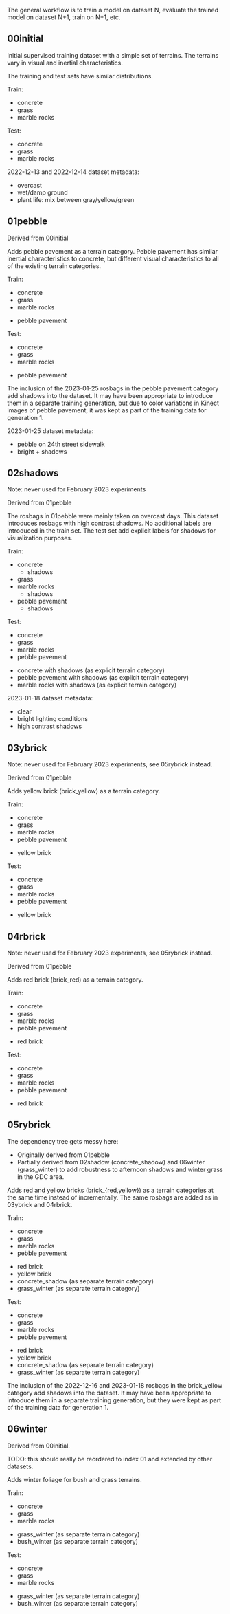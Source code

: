 The general workflow is to train a model on dataset N, evaluate the trained
model on dataset N+1, train on N+1, etc.

## 00initial

Initial supervised training dataset with a simple set of terrains. The terrains
vary in visual and inertial characteristics.

The training and test sets have similar distributions.

Train:
+ concrete
+ grass
+ marble rocks

Test:
+ concrete
+ grass
+ marble rocks

2022-12-13 and 2022-12-14 dataset metadata:
- overcast
- wet/damp ground
- plant life: mix between gray/yellow/green

## 01pebble

Derived from 00initial

Adds pebble pavement as a terrain category. Pebble pavement has similar inertial
characteristics to concrete, but different visual characteristics to all of the
existing terrain categories.

Train:
* concrete
* grass
* marble rocks
+ pebble pavement

Test:
* concrete
* grass
* marble rocks
+ pebble pavement

The inclusion of the 2023-01-25 rosbags in the pebble pavement category add
shadows into the dataset. It may have been appropriate to introduce them in a
separate training generation, but due to color variations in Kinect images of
pebble pavement, it was kept as part of the training data for generation 1.

2023-01-25 dataset metadata:
- pebble on 24th street sidewalk
- bright + shadows

## 02shadows

Note: never used for February 2023 experiments

Derived from 01pebble

The rosbags in 01pebble were mainly taken on overcast days. This dataset
introduces rosbags with high contrast shadows. No additional labels are
introduced in the train set. The test set add explicit labels for shadows for
visualization purposes.

Train:
* concrete
  + shadows
* grass
* marble rocks
  + shadows
* pebble pavement
  + shadows

Test:
* concrete
* grass
* marble rocks
* pebble pavement
+ concrete with shadows             (as explicit terrain category)
+ pebble pavement with shadows      (as explicit terrain category)
+ marble rocks with shadows         (as explicit terrain category)

2023-01-18 dataset metadata:
- clear
- bright lighting conditions
- high contrast shadows

## 03ybrick

Note: never used for February 2023 experiments, see 05rybrick instead.

Derived from 01pebble

Adds yellow brick (brick_yellow) as a terrain category.

Train:
* concrete
* grass
* marble rocks
* pebble pavement
+ yellow brick

Test:
* concrete
* grass
* marble rocks
* pebble pavement
+ yellow brick

## 04rbrick

Note: never used for February 2023 experiments, see 05rybrick instead.

Derived from 01pebble

Adds red brick (brick_red) as a terrain category.

Train:
* concrete
* grass
* marble rocks
* pebble pavement
+ red brick

Test:
* concrete
* grass
* marble rocks
* pebble pavement
+ red brick

## 05rybrick

The dependency tree gets messy here:

- Originally derived from 01pebble
- Partially derived from 02shadow (concrete_shadow) and 06winter (grass_winter)
  to add robustness to afternoon shadows and winter grass in the GDC area.

Adds red and yellow bricks (brick_{red,yellow}) as a terrain categories at the
same time instead of incrementally. The same rosbags are added as in 03ybrick and
04rbrick.

Train:
* concrete
* grass
* marble rocks
* pebble pavement
+ red brick
+ yellow brick
+ concrete_shadow   (as separate terrain category)
+ grass_winter      (as separate terrain category)

Test:
* concrete
* grass
* marble rocks
* pebble pavement
+ red brick
+ yellow brick
+ concrete_shadow   (as separate terrain category)
+ grass_winter      (as separate terrain category)

The inclusion of the 2022-12-16 and 2023-01-18 rosbags in the brick_yellow
category add shadows into the dataset. It may have been appropriate to
introduce them in a separate training generation, but they were kept as part of
the training data for generation 1.

## 06winter

Derived from 00initial.

TODO: this should really be reordered to index 01 and extended by other datasets.

Adds winter foliage for bush and grass terrains.

Train:
* concrete
* grass
* marble rocks
+ grass_winter      (as separate terrain category)
+ bush_winter       (as separate terrain category)

Test:
* concrete
* grass
* marble rocks
+ grass_winter      (as separate terrain category)
+ bush_winter       (as separate terrain category)
